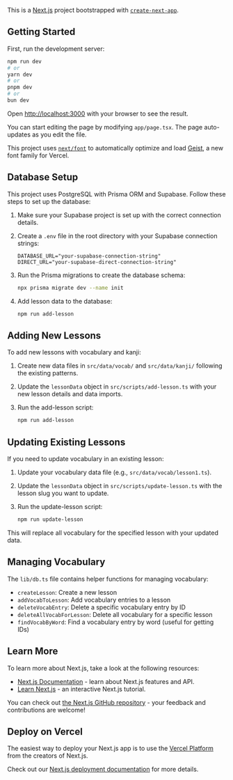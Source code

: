 This is a [Next.js](https://nextjs.org) project bootstrapped with [`create-next-app`](https://nextjs.org/docs/app/api-reference/cli/create-next-app).

## Getting Started

First, run the development server:

```bash
npm run dev
# or
yarn dev
# or
pnpm dev
# or
bun dev
```

Open [http://localhost:3000](http://localhost:3000) with your browser to see the result.

You can start editing the page by modifying `app/page.tsx`. The page auto-updates as you edit the file.

This project uses [`next/font`](https://nextjs.org/docs/app/building-your-application/optimizing/fonts) to automatically optimize and load [Geist](https://vercel.com/font), a new font family for Vercel.

## Database Setup

This project uses PostgreSQL with Prisma ORM and Supabase. Follow these steps to set up the database:

1. Make sure your Supabase project is set up with the correct connection details.

2. Create a `.env` file in the root directory with your Supabase connection strings:

   ```
   DATABASE_URL="your-supabase-connection-string"
   DIRECT_URL="your-supabase-direct-connection-string"
   ```

3. Run the Prisma migrations to create the database schema:

   ```bash
   npx prisma migrate dev --name init
   ```

4. Add lesson data to the database:
   ```bash
   npm run add-lesson
   ```

## Adding New Lessons

To add new lessons with vocabulary and kanji:

1. Create new data files in `src/data/vocab/` and `src/data/kanji/` following the existing patterns.

2. Update the `lessonData` object in `src/scripts/add-lesson.ts` with your new lesson details and data imports.

3. Run the add-lesson script:
   ```bash
   npm run add-lesson
   ```

## Updating Existing Lessons

If you need to update vocabulary in an existing lesson:

1. Update your vocabulary data file (e.g., `src/data/vocab/lesson1.ts`).

2. Update the `lessonData` object in `src/scripts/update-lesson.ts` with the lesson slug you want to update.

3. Run the update-lesson script:
   ```bash
   npm run update-lesson
   ```

This will replace all vocabulary for the specified lesson with your updated data.

## Managing Vocabulary

The `lib/db.ts` file contains helper functions for managing vocabulary:

- `createLesson`: Create a new lesson
- `addVocabToLesson`: Add vocabulary entries to a lesson
- `deleteVocabEntry`: Delete a specific vocabulary entry by ID
- `deleteAllVocabForLesson`: Delete all vocabulary for a specific lesson
- `findVocabByWord`: Find a vocabulary entry by word (useful for getting IDs)

## Learn More

To learn more about Next.js, take a look at the following resources:

- [Next.js Documentation](https://nextjs.org/docs) - learn about Next.js features and API.
- [Learn Next.js](https://nextjs.org/learn) - an interactive Next.js tutorial.

You can check out [the Next.js GitHub repository](https://github.com/vercel/next.js) - your feedback and contributions are welcome!

## Deploy on Vercel

The easiest way to deploy your Next.js app is to use the [Vercel Platform](https://vercel.com/new?utm_medium=default-template&filter=next.js&utm_source=create-next-app&utm_campaign=create-next-app-readme) from the creators of Next.js.

Check out our [Next.js deployment documentation](https://nextjs.org/docs/app/building-your-application/deploying) for more details.
